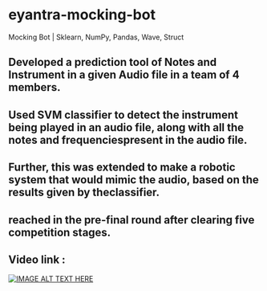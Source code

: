 # eyantra-mocking-bot
Mocking Bot | Sklearn, NumPy, Pandas, Wave, Struct


## Developed a prediction tool of Notes and Instrument in a given Audio file in a team of 4 members.
## Used SVM classifier to detect the instrument being played in an audio file, along with all the notes and frequenciespresent in the audio file.
## Further, this was extended to make a robotic system that would mimic the audio, based on the results given by theclassifier.
## reached in the pre-final round after clearing five competition stages.


## Video link :
[![IMAGE ALT TEXT HERE](https://img.youtube.com/vi/LIB18VKLttM/0.jpg)](https://www.youtube.com/watch?v=LIB18VKLttM)
